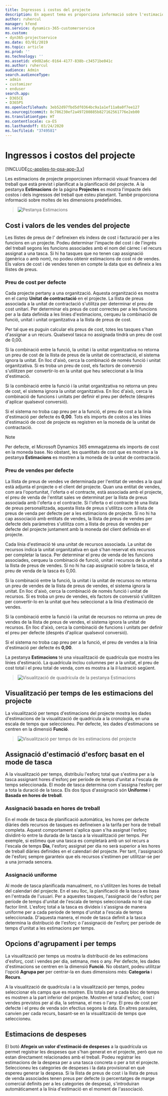 ```yaml
---
title: Ingressos i costos del projecte
description: En aquest tema es proporciona informació sobre l'estimació dels costos i dels ingressos del projecte.
author: ruhercul
manager: kfend
ms.service: dynamics-365-customerservice
ms.custom:
- dyn365-projectservice
ms.date: 03/01/2019
ms.topic: article
ms.prod: ''
ms.technology: ''
ms.assetid: e9d82a6c-0164-4177-838b-c34571be041c
ms.author: ruhercul
audience: Admin
search.audienceType:
- admin
- customizer
- enduser
search.app:
- D365CE
- D365PS
ms.openlocfilehash: 3eb52d97fbd5df0364bc9a1a1ef11a0a0f7ee127
ms.sourcegitcommit: 8c786230ef2a497280885b827162561776e2eb00
ms.translationtype: HT
ms.contentlocale: ca-ES
ms.lasthandoff: 03/24/2020
ms.locfileid: "3749581"
---
```

# <a name="project-costs-and-revenue"></a>Ingressos i costos del projecte

[!INCLUDE[cc-applies-to-psa-app-3.x](../includes/cc-applies-to-psa-app-3x.md)]

Les estimacions de projecte proporcionen informació visual financera del treball que està previst i planificat a la planificació del projecte. A la pestanya **Estimacions** de la pàgina **Projectes** es mostra l'impacte dels costos i dels ingressos del treball que esteu planejant. També proporciona informació sobre moltes de les dimensions predefinides. 

> ![Pestanya Estimacions](media/project-5.png)

## <a name="cost-and-sales-values-of-the-project"></a>Cost i valors de les vendes del projecte

Les llistes de preus de l' defineixen els índexs de cost i facturació per a les funcions en un projecte. Podeu determinar l'impacte del cost i de l'ingrés del treball segons les funcions associades amb el nom del càrrec i el recurs assignat a una tasca. Si hi ha tasques que no tenen cap assignació (genèrica o amb nom), no podeu obtenir estimacions de cost ni de vendes. Els valors de cost i de vendes tenen en compte la data que es defineix a les llistes de preus.

### <a name="default-cost-price"></a>Preu de cost per defecte  

Cada projecte pertany a una organització. Aquesta organització es mostra en el camp **Unitat de contractació** en el projecte. La llista de preus associada a la unitat de contractació s'utilitza per determinar el preu de cost unitari. Per determinar els preus de cost correctes per a les funcions per a la data definida a les línies d'estimacions, cerqueu la combinació de funció, unitat i unitat organitzativa a la llista de preus de cost. 

Per tal que es puguin calcular els preus de cost, totes les tasques s'han d'assignar a un recurs. Qualsevol tasca no assignada tindrà un preu de cost de 0,00.

Si la combinació entre la funció, la unitat i la unitat organitzativa no retorna un preu de cost de la llista de preus de la unitat de contractació, el sistema ignora la unitat. En lloc d'això, cerca la combinació de només funció i unitat organitzativa. Si es troba un preu de cost, els factors de conversió s'utilitzen per convertir-lo en la unitat que heu seleccionat a la línia d'estimació.

Si la combinació entre la funció i la unitat organitzativa no retorna un preu de cost, el sistema ignora la unitat organitzativa. En lloc d'això, cerca la combinació de funcions i unitats per definir el preu per defecte (després d'aplicar qualsevol conversió).

Si el sistema no troba cap preu per a la funció, el preu de cost a la línia d'estimació per defecte és **0,00**. Tots els imports de costos a les línies d'estimació de cost de projecte es registren en la moneda de la unitat de contractació.

> [!NOTE]
> Per defecte, el Microsoft Dynamics 365 emmagatzema els imports de cost en la moneda base. No obstant, les quantitats de cost que es mostren a la pestanya **Estimacions** es mostren a la moneda de la unitat de contractació.  

### <a name="default-sales-price"></a>Preu de vendes per defecte 

La llista de preus de vendes ve determinada per l'entitat de vendes a la qual està adjunta el projecte o el client del projecte. Quan una entitat de vendes, com ara l'oportunitat, l'oferta o el contracte, està associada amb el projecte, el preu de venda de l'entitat sales ve determinat per la llista de preus associada amb l'oferta o el contracte. Si l'oferta o el contracte té una llista de preus personalitzada, aquesta llista de preus s'utilitza com a llista de preus de venda per defecte per a les estimacions de projecte. Si no hi ha cap associació amb entitats de vendes, la llista de preus de vendes per defecte dels paràmetres s'utilitza com a llista de preus de vendes per defecte del projecte juntament amb la moneda del client definida en el projecte.

Cada línia d'estimació té una unitat de recursos associada. La unitat de recursos indica la unitat organitzativa en què s'han reservat els recursos per completar la tasca. Per determinar el preu de venda de les funcions associades, cerqueu la combinació de funció, unitat i recursos de la unitat a la llista de preus de vendes. Si no hi ha cap assignació sobre la tasca, el preu de venda de la tasca és 0,00.

Si la combinació entre la funció, la unitat i la unitat de recursos no retorna un preu de vendes de la llista de preus de vendes, el sistema ignora la unitat. En lloc d'això, cerca la combinació de només funció i unitat de recursos. Si es troba un preu de vendes, els factors de conversió s'utilitzen per convertir-lo en la unitat que heu seleccionat a la línia d'estimació de vendes. 

Si la combinació entre la funció i la unitat de recursos no retorna un preu de vendes de la llista de preus de vendes, el sistema ignora la unitat de recursos. En lloc d'això, cerca la combinació de funcions i unitats per definir el preu per defecte (després d'aplicar qualsevol conversió).

Si el sistema no troba cap preu per a la funció, el preu de vendes a la línia d'estimació per defecte és **0,00**.

La pestanya **Estimacions** té una visualització de quadrícula que mostra les línies d'estimació. La quadrícula inclou columnes per a la unitat, el preu de cost total i el preu total de venda, com es mostra a la il·lustració següent. 

> ![Visualització de quadrícula de la pestanya Estimacions](media/project-6.png)

## <a name="time-phased-view-of-project-estimates"></a>Visualització per temps de les estimacions del projecte

La visualització per temps d'estimacions del projecte mostra les dades d'estimacions de la visualització de quadrícula a la cronologia, en una escala de temps que seleccioneu. Per defecte, les dades d'estimacions se centren en la dimensió **Funció**.

> ![Visualització per temps de les estimacions del projecte](media/project-7.png)

## <a name="allocating-estimated-effort-based-on-the-task-mode"></a>Assignació d'estimació d'esforç basat en el mode de tasca

A la visualització per temps, distribuïu l'esforç total que s'estima per a la tasca assignant hores d'esforç per període de temps d'unitat a l'escala de temps seleccionada. El mode de tasca determina com s'assigna l'esforç per a tota la duració de la tasca. Els dos tipus d'assignació són **Uniforme** i **Basada en hores de treball**.

### <a name="work-hours-based-allocation"></a>Assignació basada en hores de treball
 
En el mode de tasca de planificació automàtica, les hores per defecte diàries dels recursos de tasques es defineixen a la tarifa per hora de treball completa. Aquest comportament s'aplica quan s'ha assignat l'esforç dividint-lo entre la durada de la tasca a la visualització per temps. Per exemple, si estimeu que una tasca es completarà amb un sol recurs a l'escala de temps **Dia**, l'esforç assignat per dia no serà superior a les hores de treball diàries definides en el calendari del projecte. Per tant, l'assignació de l'esforç sempre garanteix que els recursos s'estimen per utilitzar-se per a una jornada sencera.

### <a name="even-allocation"></a>Assignació uniforme

Al mode de tasca planificada manualment, no s'utilitzen les hores de treball del calendari del projecte. En el seu lloc, la planificació de la tasca es basa en l'entrada de l'usuari. Per a aquestes tasques, l'assignació de l'esforç per període de temps d'unitat de l'escala de temps seleccionada no té cap factor límit. L'esforç total a la tasca es divideix i s'assigna de manera uniforme per a cada període de temps d'unitat a l'escala de temps seleccionada. D'aquesta manera, el mode de tasca definit a la tasca determina la distribució de l'esforç o l'assignació de l'esforç per període de temps d'unitat a les estimacions per temps.

## <a name="grouping-and-time-phasing-options"></a>Opcions d'agrupament i per temps

La visualització per temps us mostra la distribució de les estimacions d'esforç, cost i vendes per dia, setmana, mes o any. Per defecte, les dades d'estimacions se centren en la dimensió **Funció**. No obstant, podeu utilitzar l'opció **Agrupa per** per centrar-la en dues dimensions més: **Categoria** i **Recurs**.

A la visualització de quadrícula i a la visualització per temps, podeu seleccionar els camps que es mostren. Els totals per a cada bloc de temps es mostren a la part inferior del projecte. Mostren el total d'esforç, cost i vendes previstos per al dia, la setmana, el mes o l'any. El preu de cost per defecte i el preu de venda són efectius segons la data. En altres paraules, canvien per cada recurs, basant-se en la visualització de temps que seleccioneu.

## <a name="expense-estimates"></a>Estimacions de despeses

El botó **Afegeix un valor d'estimació de despeses** a la quadrícula us permet registrar les despeses que s'han generat en el projecte, però que no estan directament relacionades amb el treball. Podeu registrar les estimacions de la despesa per a una tasca concreta o per a tot el projecte. Seleccioneu les categories de despeses i la data provisional en què espereu generar la despesa. Si la llista de preus de cost i la llista de preus de venda associades tenen preus per defecte (o percentatges de marge comercial definits per a les categories de despesa), s'introduiran automàticament a la línia d'estimació en el moment de l'associació.
